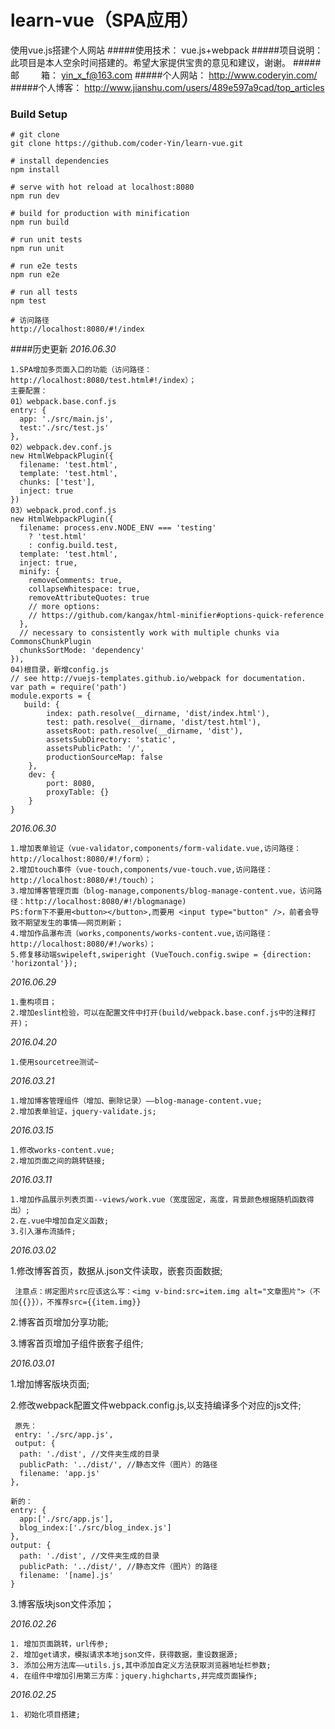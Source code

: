 # learn-vue（SPA应用）
使用vue.js搭建个人网站
#####使用技术： vue.js+webpack
#####项目说明： 此项目是本人空余时间搭建的。希望大家提供宝贵的意见和建议，谢谢。
#####邮&emsp;&emsp;&ensp;箱： yin_x_f@163.com
#####个人网站： http://www.coderyin.com/
#####个人博客： http://www.jianshu.com/users/489e597a9cad/top_articles


### Build Setup

```
# git clone
git clone https://github.com/coder-Yin/learn-vue.git
 
# install dependencies
npm install

# serve with hot reload at localhost:8080
npm run dev

# build for production with minification
npm run build

# run unit tests
npm run unit

# run e2e tests
npm run e2e

# run all tests
npm test

# 访问路径
http://localhost:8080/#!/index
```

####历史更新
  *2016.06.30*

    1.SPA增加多页面入口的功能（访问路径：http://localhost:8080/test.html#!/index）；
    主要配置：
    01）webpack.base.conf.js
    entry: {
      app: './src/main.js',
      test:'./src/test.js'
    },
    02）webpack.dev.conf.js
    new HtmlWebpackPlugin({
      filename: 'test.html',
      template: 'test.html',
      chunks: ['test'],
      inject: true
    })
    03）webpack.prod.conf.js
    new HtmlWebpackPlugin({
      filename: process.env.NODE_ENV === 'testing'
        ? 'test.html'
        : config.build.test,
      template: 'test.html',
      inject: true,
      minify: {
        removeComments: true,
        collapseWhitespace: true,
        removeAttributeQuotes: true
        // more options:
        // https://github.com/kangax/html-minifier#options-quick-reference
      },
      // necessary to consistently work with multiple chunks via CommonsChunkPlugin
      chunksSortMode: 'dependency'
    }),
    04)根目录，新增config.js
    // see http://vuejs-templates.github.io/webpack for documentation.
	var path = require('path')
	module.exports = {
  	   build: {
    		index: path.resolve(__dirname, 'dist/index.html'),
    		test: path.resolve(__dirname, 'dist/test.html'),
    		assetsRoot: path.resolve(__dirname, 'dist'),
    		assetsSubDirectory: 'static',
    		assetsPublicPath: '/',
    		productionSourceMap: false
 		},
  		dev: {
    		port: 8080,
    		proxyTable: {}
  		}
	}

    
  *2016.06.30*

    1.增加表单验证（vue-validator,components/form-validate.vue,访问路径：http://localhost:8080/#!/form）；
    2.增加touch事件（vue-touch,components/vue-touch.vue,访问路径：http://localhost:8080/#!/touch）；
    3.增加博客管理页面（blog-manage,components/blog-manage-content.vue，访问路径：http://localhost:8080/#!/blogmanage)
    PS:form下不要用<button></button>,而要用 <input type="button" />，前者会导致不期望发生的事情——网页刷新；
    4.增加作品瀑布流（works,components/works-content.vue,访问路径：http://localhost:8080/#!/works）；
    5.修复移动端swipeleft,swiperight (VueTouch.config.swipe = {direction: 'horizontal'});

    
  *2016.06.29*

    1.重构项目；
    2.增加eslint检验，可以在配置文件中打开(build/webpack.base.conf.js中的注释打开)；
    
  *2016.04.20*

    1.使用sourcetree测试~

  *2016.03.21*
    
    1.增加博客管理组件（增加、删除记录）——blog-manage-content.vue;
    2.增加表单验证，jquery-validate.js;

  *2016.03.15*
    
    1.修改works-content.vue;
    2.增加页面之间的跳转链接;

  *2016.03.11*

    1.增加作品展示列表页面--views/work.vue（宽度固定，高度，背景颜色根据随机函数得出）;
    2.在.vue中增加自定义函数;
    3.引入瀑布流插件;

  *2016.03.02*

  1.修改博客首页，数据从.json文件读取，嵌套页面数据;

     注意点：绑定图片src应该这么写：<img v-bind:src=item.img alt="文章图片">（不加{{}}），不推荐src={{item.img}}

  2.博客首页增加分享功能;

  3.博客首页增加子组件嵌套子组件;

  *2016.03.01*
  
  1.增加博客版块页面;

  2.修改webpack配置文件webpack.config.js,以支持编译多个对应的js文件;
     
     原先：
     entry: './src/app.js',
     output: {
      path: './dist', //文件夹生成的目录
      publicPath: '../dist/', //静态文件（图片）的路径
      filename: 'app.js'
    },
    
    新的：
    entry: {
      app:['./src/app.js'],
      blog_index:['./src/blog_index.js']
    },
    output: {
      path: './dist', //文件夹生成的目录
      publicPath: '../dist/', //静态文件（图片）的路径
      filename: '[name].js'
    }
 
  3.博客版块json文件添加；
  
  *2016.02.26*
  
  	1. 增加页面跳转，url传参;
  	2. 增加get请求，模拟请求本地json文件，获得数据，重设数据源;
  	3. 添加公用方法库——utils.js,其中添加自定义方法获取浏览器地址栏参数;
  	4. 在组件中增加引用第三方库：jquery.highcharts,并完成页面操作;
  
  *2016.02.25*

  	1. 初始化项目搭建;

